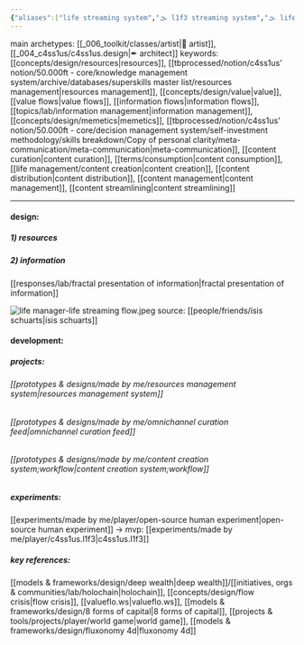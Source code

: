 ```yaml
---
{"aliases":["life streaming system","🌫 l1f3 streaming system","🌫 life streaming system","🌫 LSS","L1F3 streaming system"],"created in":"2022-02-05T11:38:47-03:00","last tended to":"2024-10-12T18:47:47-03:00","tags":["project","l1f3","🌱"],"dg-publish":true,"notestage":["🌱"],"created":"2022-02-05T11:38:47.503-03:00","updated":"2025-06-10T18:18:23.784-03:00","readinesslevel":"20%","permalink":"/003-l1-f3/l1f3-streaming-system/","dgPassFrontmatter":true}
---
```


main archetypes: [[_006_toolkit/classes/artist\|🎨 artist]], [[_004_c4ss1us/c4ss1us.design\|✒ architect]]
keywords: [[concepts/design/resources\|resources]], [[tbprocessed/notion/c4ss1us’ notion/50.000ft - core/knowledge management system/archive/databases/superskills master list/resources management\|resources management]], [[concepts/design/value\|value]], [[value flows\|value flows]], [[information flows\|information flows]], [[topics/lab/information management\|information management]], [[concepts/design/memetics\|memetics]], [[tbprocessed/notion/c4ss1us’ notion/50.000ft - core/decision management system/self-investment methodology/skills breakdown/Copy of personal clarity/meta-communication/meta-communication\|meta-communication]], [[content curation\|content curation]], [[terms/consumption\|content consumption]], [[life management/content creation\|content creation]], [[content distribution\|content distribution]], [[content management\|content management]], [[content streamlining\|content streamlining]]

---
#### design:

##### 1) resources


##### 2) information

[[responses/lab/fractal presentation of information\|fractal presentation of information]]


![life manager-life streaming flow.jpeg](/img/user/images/models%20&%20frameworks/life%20manager-life%20streaming%20flow.jpeg)
source: [[people/friends/ísis schuarts\|ísis schuarts]]

#### development:



##### projects:

###### [[prototypes & designs/made by me/resources management system\|resources management system]]

###### [[prototypes & designs/made by me/omnichannel curation feed\|omnichannel curation feed]]

###### [[prototypes & designs/made by me/content creation system;workflow\|content creation system;workflow]]

##### experiments:

[[experiments/made by me/player/open-source human experiment\|open-source human experiment]] -> mvp: [[experiments/made by me/player/c4ss1us.l1f3\|c4ss1us.l1f3]]


##### key references:

[[models & frameworks/design/deep wealth\|deep wealth]]/[[initiatives, orgs & communities/lab/holochain\|holochain]], [[concepts/design/flow crisis\|flow crisis]], [[valueflo.ws\|valueflo.ws]], [[models & frameworks/design/8 forms of capital\|8 forms of capital]], [[projects & tools/projects/player/world game\|world game]], [[models & frameworks/design/fluxonomy 4d\|fluxonomy 4d]]